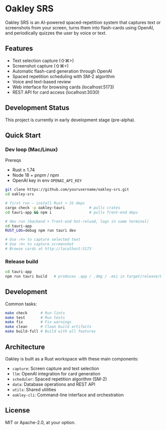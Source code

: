 # Oakley SRS

Oakley SRS is an AI-powered spaced-repetition system that captures text or screenshots from your screen, turns them into flash-cards using OpenAI, and periodically quizzes the user by voice or text.

## Features

- Text selection capture (⇧⌘>)
- Screenshot capture (⇧⌘<)
- Automatic flash-card generation through OpenAI
- Spaced repetition scheduling with SM-2 algorithm
- Voice and text-based review
- Web interface for browsing cards (localhost:5173)
- REST API for card access (localhost:3030)

## Development Status

This project is currently in early development stage (pre-alpha).

## Quick Start

### Dev loop (Mac/Linux)

Prereqs
* Rust ≥ 1.74
* Node 18 + pnpm / npm
* OpenAI key in env `OPENAI_API_KEY`

```bash
git clone https://github.com/yourusername/oakley-srs.git
cd oakley-srs

# first run – install Rust + JS deps
cargo check -p oakley-tauri           # pulls crates
cd tauri-app && npm i                 # pulls front-end deps

# dev run (backend + front-end hot-reload, logs in same terminal)
cd tauri-app
RUST_LOG=debug npm run tauri dev

# Use ⇧⌘> to capture selected text
# Use ⇧⌘< to capture screenshot
# Browse cards at http://localhost:5173
```

### Release build

```bash
cd tauri-app
npm run tauri build   # produces .app / .dmg / .msi in target/release/bundle
```

## Development

Common tasks:

```bash
make check      # Run lints
make test       # Run tests
make fix        # Fix warnings
make clean      # Clean build artifacts
make build-full # Build with all features 
```

## Architecture

Oakley is built as a Rust workspace with these main components:

- `capture`: Screen capture and text selection
- `llm`: OpenAI integration for card generation
- `scheduler`: Spaced repetition algorithm (SM-2)
- `data`: Database operations and REST API
- `utils`: Shared utilities
- `oakley-cli`: Command-line interface and orchestration

## License

MIT or Apache-2.0, at your option.
